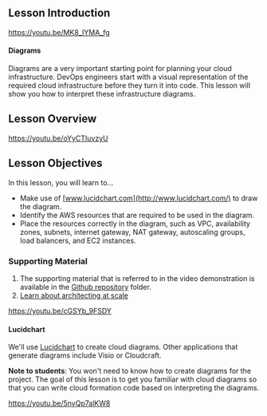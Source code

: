 ## Lesson Introduction

https://youtu.be/MK8_IYMA_fg

#### Diagrams

Diagrams are a very important starting point for planning your cloud infrastructure. DevOps engineers start with a visual representation of the required cloud infrastructure before they turn it into code. This lesson will show you how to interpret these infrastructure diagrams.

## Lesson Overview

https://youtu.be/oYyCTIuvzyU

## Lesson Objectives

In this lesson, you will learn to...

* Make use of [www.lucidchart.com](http://www.lucidchart.com/) to draw the diagram.
* Identify the AWS resources that are required to be used in the diagram.
* Place the resources correctly in the diagram, such as VPC, availability zones, subnets, internet gateway, NAT gateway, autoscaling groups, load balancers, and EC2 instances.

### Supporting Material

1. The supporting material that is referred to in the video demonstration is available in the [Github repository](https://github.com/udacity/nd9991-c2-Infrastructure-as-Code-v1/tree/master/supporting_material) folder.
2. [Learn about architecting at scale](https://lethain.com/introduction-to-architecting-systems-for-scale/)

https://youtu.be/cGSYb_9FSDY

#### Lucidchart

We'll use [Lucidchart](https://lucidchart.com/) to create cloud diagrams. Other applications that generate diagrams include Visio or Cloudcraft.

**Note to students**: You won't need to know how to create diagrams for the project. The goal of this lesson is to get you familiar with cloud diagrams so that you can write cloud formation code based on interpreting the diagrams.



https://youtu.be/5nyQp7alKW8


